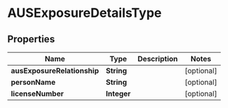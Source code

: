 

# AUSExposureDetailsType


## Properties

| Name | Type | Description | Notes |
|------------ | ------------- | ------------- | -------------|
|**ausExposureRelationship** | **String** |  |  [optional] |
|**personName** | **String** |  |  [optional] |
|**licenseNumber** | **Integer** |  |  [optional] |



